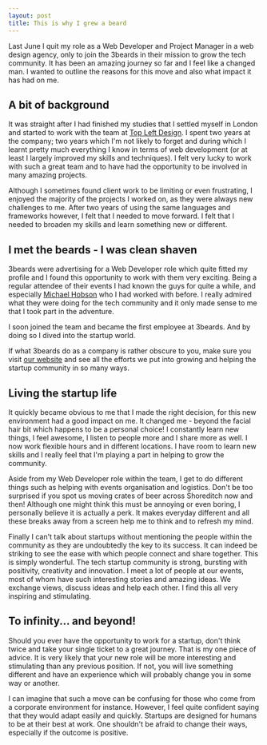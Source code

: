 ```yaml
---
layout: post
title: This is why I grew a beard
---
```


Last June I quit my role as a Web Developer and Project Manager in a web design agency, only to join
the 3beards in their mission to grow the tech community. It has been an amazing journey so far and I
feel like a changed man. I wanted to outline the reasons for this move and also what impact it has
had on me.

## A bit of background

It was straight after I had finished my studies that I settled myself in London and started to work
with the team at [Top Left Design](http://topleftdesign.com). I spent two years at the company; two
years which I'm not likely to forget and during which I learnt pretty much everything I know in
terms of web development (or at least I largely improved my skills and techniques). I felt very
lucky to work with such a great team and to have had the opportunity to be involved in many amazing
projects.

Although I sometimes found client work to be limiting or even frustrating, I enjoyed the majority of
the projects I worked on, as they were always new challenges to me. After two years of using the
same languages and frameworks however, I felt that I needed to move forward. I felt that I needed to
broaden my skills and learn something new or different.

## I met the beards - I was clean shaven

3beards were advertising for a Web Developer role which quite fitted my profile and I found this
opportunity to work with them very exciting. Being a regular attendee of their events I had known
the guys for quite a while, and especially [Michael Hobson](https://twitter.com/imhobson) who I had
worked with before. I really admired what they were doing for the tech community and it only made
sense to me that I took part in the adventure.

I soon joined the team and became the first employee at 3beards. And by doing so I dived into the
startup world.

If what 3beards do as a company is rather obscure to you, make sure you visit [our
website](https://3-beards.com) and see all the efforts we put into growing and helping the startup
community in so many ways.

## Living the startup life

It quickly became obvious to me that I made the right decision, for this new environment had a good
impact on me. It changed me - beyond the facial hair bit which happens to be a personal choice! I
constantly learn new things, I feel awesome, I listen to people more and I share more as well. I now
work flexible hours and in different locations. I have room to learn new skills and I really feel
that I'm playing a part in helping to grow the community.

Aside from my Web Developer role within the team, I get to do different things such as helping with
events organisation and logistics. Don't be too surprised if you spot us moving crates of beer
across Shoreditch now and then! Although one might think this must be annoying or even boring, I
personally believe it is actually a perk. It makes everyday different and all these breaks away from
a screen help me to think and to refresh my mind.

Finally I can't talk about startups without mentioning the people within the community as they are
undoubtedly the key to its success. It can indeed be striking to see the ease with which people
connect and share together. This is simply wonderful. The tech startup community is strong, bursting
with positivity, creativity and innovation. I meet a lot of people at our events, most of whom have
such interesting stories and amazing ideas. We exchange views, discuss ideas and help each other. I
find this all very inspiring and stimulating.

## To infinity... and beyond!

Should you ever have the opportunity to work for a startup, don't think twice and take your single
ticket to a great journey. That is my one piece of advice. It is very likely that your new role will
be more interesting and stimulating than any previous position. If not, you will live something
different and have an experience which will probably change you in some way or another.

I can imagine that such a move can be confusing for those who come from a corporate environment for
instance. However, I feel quite confident saying that they would adapt easily and quickly. Startups
are designed for humans to be at their best at work. One shouldn't be afraid to change their ways,
especially if the outcome is positive.
